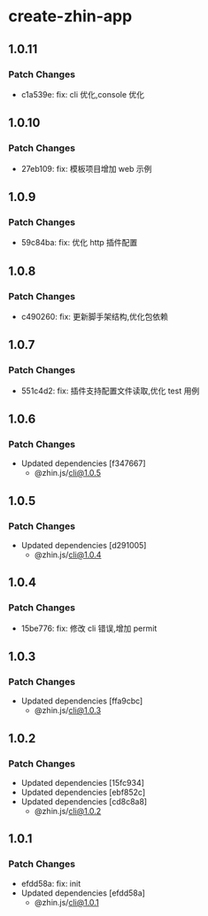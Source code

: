 # create-zhin-app

## 1.0.11

### Patch Changes

- c1a539e: fix: cli 优化,console 优化

## 1.0.10

### Patch Changes

- 27eb109: fix: 模板项目增加 web 示例

## 1.0.9

### Patch Changes

- 59c84ba: fix: 优化 http 插件配置

## 1.0.8

### Patch Changes

- c490260: fix: 更新脚手架结构,优化包依赖

## 1.0.7

### Patch Changes

- 551c4d2: fix: 插件支持配置文件读取,优化 test 用例

## 1.0.6

### Patch Changes

- Updated dependencies [f347667]
  - @zhin.js/cli@1.0.5

## 1.0.5

### Patch Changes

- Updated dependencies [d291005]
  - @zhin.js/cli@1.0.4

## 1.0.4

### Patch Changes

- 15be776: fix: 修改 cli 错误,增加 permit

## 1.0.3

### Patch Changes

- Updated dependencies [ffa9cbc]
  - @zhin.js/cli@1.0.3

## 1.0.2

### Patch Changes

- Updated dependencies [15fc934]
- Updated dependencies [ebf852c]
- Updated dependencies [cd8c8a8]
  - @zhin.js/cli@1.0.2

## 1.0.1

### Patch Changes

- efdd58a: fix: init
- Updated dependencies [efdd58a]
  - @zhin.js/cli@1.0.1
